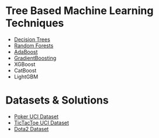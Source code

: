 # Tree Based Machine Learning Techniques
* [Decision Trees](DecisionTrees.ipynb)
* [Random Forests](RandomForest.ipynb)
* [AdaBoost](AdaBoost.ipynb)
* [GradientBoosting](GradientBoosting.ipynb)
* XGBoost
* CatBoost
* LightGBM

# Datasets & Solutions
* [Poker UCI Dataset](Poker.ipynb)
* [TicTacToe UCI Dataset](TicTacToe.ipynb)
* [Dota2 Dataset](Dota2.ipynb)

